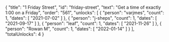 {
  "title": "1 Friday Street",
  "id": "friday-street",
  "text": "Get a time of exactly 1:00 on a Friday",
  "order": "561",
  "unlocks": [
    {
      "person": "varjmes",
      "count": 1,
      "dates": [
        "2021-07-02"
      ]
    },
    {
      "person": "j-sheps",
      "count": 1,
      "dates": [
        "2021-09-17"
      ]
    },
    {
      "person": "leaf",
      "count": 1,
      "dates": [
        "2021-11-26"
      ]
    },
    {
      "person": "Rowan M",
      "count": 1,
      "dates": [
        "2022-01-14"
      ]
    }
  ],
  "totalUnlocks": 4
}